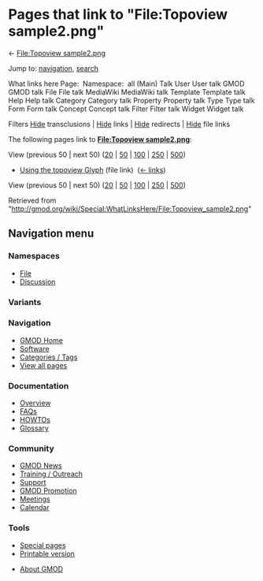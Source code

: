 <div id="mw-page-base" class="noprint">

</div>

<div id="mw-head-base" class="noprint">

</div>

<div id="content" class="mw-body" role="main">

<span id="top"></span>

<div id="mw-js-message" style="display:none;">

</div>



# <span dir="auto">Pages that link to "File:Topoview sample2.png"</span>

<div id="bodyContent">

<div id="contentSub">

← [File:Topoview
sample2.png](/wiki/File:Topoview_sample2.png "File:Topoview sample2.png")

</div>

<div id="jump-to-nav" class="mw-jump">

Jump to: [navigation](#mw-navigation), [search](#p-search)

</div>

<div id="mw-content-text">

What links here Page:  Namespace:  all (Main) Talk User User talk GMOD
GMOD talk File File talk MediaWiki MediaWiki talk Template Template talk
Help Help talk Category Category talk Property Property talk Type Type
talk Form Form talk Concept Concept talk Filter Filter talk Widget
Widget talk

Filters
[Hide](/mediawiki/index.php?title=Special:WhatLinksHere/File:Topoview_sample2.png&hidetrans=1 "Special:WhatLinksHere/File:Topoview sample2.png")
transclusions \|
[Hide](/mediawiki/index.php?title=Special:WhatLinksHere/File:Topoview_sample2.png&hidelinks=1 "Special:WhatLinksHere/File:Topoview sample2.png")
links \|
[Hide](/mediawiki/index.php?title=Special:WhatLinksHere/File:Topoview_sample2.png&hideredirs=1 "Special:WhatLinksHere/File:Topoview sample2.png")
redirects \|
[Hide](/mediawiki/index.php?title=Special:WhatLinksHere/File:Topoview_sample2.png&hideimages=1 "Special:WhatLinksHere/File:Topoview sample2.png")
file links

The following pages link to **[File:Topoview
sample2.png](/wiki/File:Topoview_sample2.png "File:Topoview sample2.png")**:

View (previous 50 \| next 50)
([20](/mediawiki/index.php?title=Special:WhatLinksHere/File:Topoview_sample2.png&limit=20 "Special:WhatLinksHere/File:Topoview sample2.png")
\|
[50](/mediawiki/index.php?title=Special:WhatLinksHere/File:Topoview_sample2.png&limit=50 "Special:WhatLinksHere/File:Topoview sample2.png")
\|
[100](/mediawiki/index.php?title=Special:WhatLinksHere/File:Topoview_sample2.png&limit=100 "Special:WhatLinksHere/File:Topoview sample2.png")
\|
[250](/mediawiki/index.php?title=Special:WhatLinksHere/File:Topoview_sample2.png&limit=250 "Special:WhatLinksHere/File:Topoview sample2.png")
\|
[500](/mediawiki/index.php?title=Special:WhatLinksHere/File:Topoview_sample2.png&limit=500 "Special:WhatLinksHere/File:Topoview sample2.png"))

- [Using the topoview
  Glyph](/wiki/Using_the_topoview_Glyph "Using the topoview Glyph")
  (file link) ‎ <span class="mw-whatlinkshere-tools">([←
  links](/mediawiki/index.php?title=Special:WhatLinksHere&target=Using+the+topoview+Glyph "Special:WhatLinksHere"))</span>

View (previous 50 \| next 50)
([20](/mediawiki/index.php?title=Special:WhatLinksHere/File:Topoview_sample2.png&limit=20 "Special:WhatLinksHere/File:Topoview sample2.png")
\|
[50](/mediawiki/index.php?title=Special:WhatLinksHere/File:Topoview_sample2.png&limit=50 "Special:WhatLinksHere/File:Topoview sample2.png")
\|
[100](/mediawiki/index.php?title=Special:WhatLinksHere/File:Topoview_sample2.png&limit=100 "Special:WhatLinksHere/File:Topoview sample2.png")
\|
[250](/mediawiki/index.php?title=Special:WhatLinksHere/File:Topoview_sample2.png&limit=250 "Special:WhatLinksHere/File:Topoview sample2.png")
\|
[500](/mediawiki/index.php?title=Special:WhatLinksHere/File:Topoview_sample2.png&limit=500 "Special:WhatLinksHere/File:Topoview sample2.png"))

</div>

<div class="printfooter">

Retrieved from
"<http://gmod.org/wiki/Special:WhatLinksHere/File:Topoview_sample2.png>"

</div>

<div id="catlinks" class="catlinks catlinks-allhidden">

</div>

<div class="visualClear">

</div>

</div>

</div>

<div id="mw-navigation">

## Navigation menu

<div id="mw-head">



<div id="left-navigation">

<div id="p-namespaces" class="vectorTabs" role="navigation"
aria-labelledby="p-namespaces-label">

### Namespaces

- <span id="ca-nstab-image"><a href="/wiki/File:Topoview_sample2.png" accesskey="c"
  title="View the file page [c]">File</a></span>
- <span id="ca-talk"><a
  href="/mediawiki/index.php?title=File_talk:Topoview_sample2.png&amp;action=edit&amp;redlink=1"
  accesskey="t"
  title="Discussion about the content page [t]">Discussion</a></span>

</div>

<div id="p-variants" class="vectorMenu emptyPortlet" role="navigation"
aria-labelledby="p-variants-label">

### 

### Variants[](#)

<div class="menu">

</div>

</div>

</div>

<div id="right-navigation">





</div>



</div>

</div>

</div>

<div id="mw-panel">

<div id="p-logo" role="banner">

<a href="/wiki/Main_Page"
style="background-image: url(http://gmod.org/images/GMOD-cogs.png);"
title="Visit the main page"></a>

</div>

<div id="p-Navigation" class="portal" role="navigation"
aria-labelledby="p-Navigation-label">

### Navigation

<div class="body">

- <span id="n-GMOD-Home">[GMOD Home](/wiki/Main_Page)</span>
- <span id="n-Software">[Software](/wiki/GMOD_Components)</span>
- <span id="n-Categories-.2F-Tags">[Categories /
  Tags](/wiki/Categories)</span>
- <span id="n-View-all-pages">[View all
  pages](/wiki/Special:AllPages)</span>

</div>

</div>

<div id="p-Documentation" class="portal" role="navigation"
aria-labelledby="p-Documentation-label">

### Documentation

<div class="body">

- <span id="n-Overview">[Overview](/wiki/Overview)</span>
- <span id="n-FAQs">[FAQs](/wiki/Category:FAQ)</span>
- <span id="n-HOWTOs">[HOWTOs](/wiki/Category:HOWTO)</span>
- <span id="n-Glossary">[Glossary](/wiki/Glossary)</span>

</div>

</div>

<div id="p-Community" class="portal" role="navigation"
aria-labelledby="p-Community-label">

### Community

<div class="body">

- <span id="n-GMOD-News">[GMOD News](/wiki/GMOD_News)</span>
- <span id="n-Training-.2F-Outreach">[Training /
  Outreach](/wiki/Training_and_Outreach)</span>
- <span id="n-Support">[Support](/wiki/Support)</span>
- <span id="n-GMOD-Promotion">[GMOD
  Promotion](/wiki/GMOD_Promotion)</span>
- <span id="n-Meetings">[Meetings](/wiki/Meetings)</span>
- <span id="n-Calendar">[Calendar](/wiki/Calendar)</span>

</div>

</div>

<div id="p-tb" class="portal" role="navigation"
aria-labelledby="p-tb-label">

### Tools

<div class="body">

- <span id="t-specialpages"><a href="/wiki/Special:SpecialPages" accesskey="q"
  title="A list of all special pages [q]">Special pages</a></span>
- <span id="t-print"><a
  href="/mediawiki/index.php?title=Special:WhatLinksHere/File:Topoview_sample2.png&amp;printable=yes"
  rel="alternate" accesskey="p"
  title="Printable version of this page [p]">Printable version</a></span>

</div>

</div>

</div>

</div>

<div id="footer" role="contentinfo">

- <span id="footer-places-about">[About
  GMOD](/wiki/GMOD:About "GMOD:About")</span>

<!-- -->






</div>
